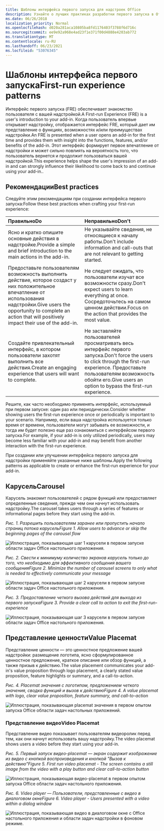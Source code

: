 ```yaml
---
title: Шаблоны интерфейса первого запуска для надстроек Office
description: Узнайте о лучших практиках разработки первого запуска в Office надстройки.
ms.date: 06/26/2018
localization_priority: Normal
ms.openlocfilehash: d020a281aca10805ba8fd1176403f3788f6d716c
ms.sourcegitcommit: ee9e92a968e4ad23f1e371f00d4888e4203ab772
ms.translationtype: MT
ms.contentlocale: ru-RU
ms.lasthandoff: 06/23/2021
ms.locfileid: "53076345"
---
```

# <a name="first-run-experience-patterns"></a><span data-ttu-id="66046-103">Шаблоны интерфейса первого запуска</span><span class="sxs-lookup"><span data-stu-id="66046-103">First-run experience patterns</span></span>

<span data-ttu-id="66046-104">Интерфейс первого запуска (FRE) обеспечивает знакомство пользователя с вашей надстройкой.</span><span class="sxs-lookup"><span data-stu-id="66046-104">A First-run Experience (FRE) is a user's introduction to your add-in.</span></span> <span data-ttu-id="66046-105">Когда пользователь впервые открывает надстройку, отображается интерфейс FRE, который дает им представление о функциях, возможностях и/или преимуществах надстройки.</span><span class="sxs-lookup"><span data-stu-id="66046-105">An FRE is presented when a user opens an add-in for the first time and provides them with insight into the functions, features, and/or benefits of the add-in.</span></span> <span data-ttu-id="66046-106">Этот интерфейс формирует первое впечатление от надстройки и может сильно повлиять на вероятность того, что пользователь вернется и продолжит пользоваться вашей надстройкой.</span><span class="sxs-lookup"><span data-stu-id="66046-106">This experience helps shape the user's impression of an add-in and can strongly influence their likelihood to come back to and continue using your add-in..</span></span>

## <a name="best-practices"></a><span data-ttu-id="66046-107">Рекомендации</span><span class="sxs-lookup"><span data-stu-id="66046-107">Best practices</span></span>

<span data-ttu-id="66046-108">Следуйте этим рекомендациям при создании интерфейса первого запуска:</span><span class="sxs-lookup"><span data-stu-id="66046-108">Follow these best practices when crafting your first-run experience:</span></span>

|<span data-ttu-id="66046-109">Правильно</span><span class="sxs-lookup"><span data-stu-id="66046-109">Do</span></span>|<span data-ttu-id="66046-110">Неправильно</span><span class="sxs-lookup"><span data-stu-id="66046-110">Don't</span></span>|
|:------|:------|
|<span data-ttu-id="66046-111">Ясно и кратко опишите основные действия в надстройке.</span><span class="sxs-lookup"><span data-stu-id="66046-111">Provide a simple and brief introduction to the main actions in the add-in.</span></span> | <span data-ttu-id="66046-112">Не указывайте сведения, не относящиеся к началу работы.</span><span class="sxs-lookup"><span data-stu-id="66046-112">Don't include information and call-outs that are not relevant to getting started.</span></span>
|<span data-ttu-id="66046-113">Предоставьте пользователям возможность выполнить действие, которое создаст у них положительное впечатление от использования надстройки.</span><span class="sxs-lookup"><span data-stu-id="66046-113">Give users the opportunity to complete an action that will positively impact their use of the add-in.</span></span> | <span data-ttu-id="66046-114">Не следует ожидать, что пользователи изучат все возможности сразу.</span><span class="sxs-lookup"><span data-stu-id="66046-114">Don't expect users to learn everything at once.</span></span> <span data-ttu-id="66046-115">Сосредоточьтесь на самом ценном действии.</span><span class="sxs-lookup"><span data-stu-id="66046-115">Focus on the action that provides the most value.</span></span>
|<span data-ttu-id="66046-116">Создайте привлекательный интерфейс, в котором пользователи захотят выполнить все действия.</span><span class="sxs-lookup"><span data-stu-id="66046-116">Create an engaging experience that users will want to complete.</span></span> | <span data-ttu-id="66046-117">Не заставляйте пользователей просматривать весь интерфейс первого запуска.</span><span class="sxs-lookup"><span data-stu-id="66046-117">Don't force the users to click through the first-run experience.</span></span> <span data-ttu-id="66046-118">Предоставьте пользователям возможность обойти его.</span><span class="sxs-lookup"><span data-stu-id="66046-118">Give users an option to bypass the first-run experience.</span></span> |

<span data-ttu-id="66046-119">Решите, как часто необходимо применять интерфейс, используемый при первом запуске: один раз или периодически.</span><span class="sxs-lookup"><span data-stu-id="66046-119">Consider whether showing users the first-run experience once or periodically is important to your scenario.</span></span> <span data-ttu-id="66046-120">Например, если ваша надстройка используется только время от времени, пользователи могут забывать ее возможности, и тогда им будет полезно еще раз ознакомиться с интерфейсом первого запуска.</span><span class="sxs-lookup"><span data-stu-id="66046-120">For example, if your add-in is only utilized periodically, users may become less familiar with your add-in and may benefit from another interaction with the first-run experience.</span></span>

<span data-ttu-id="66046-121">При создании или улучшении интерфейса первого запуска для надстройки применяйте указанные ниже шаблоны.</span><span class="sxs-lookup"><span data-stu-id="66046-121">Apply the following patterns as applicable to create or enhance the first-run experience for your add-in.</span></span>

## <a name="carousel"></a><span data-ttu-id="66046-122">Карусель</span><span class="sxs-lookup"><span data-stu-id="66046-122">Carousel</span></span>

<span data-ttu-id="66046-123">Карусель знакомит пользователей с рядом функций или предоставляет определенные сведения, прежде чем они начнут использовать надстройку.</span><span class="sxs-lookup"><span data-stu-id="66046-123">The carousel takes users through a series of features or informational pages before they start using the add-in.</span></span>

<span data-ttu-id="66046-124">*Рис. 1. Разрешить пользователям заранее или пропустить начало страниц потока карусель*</span><span class="sxs-lookup"><span data-stu-id="66046-124">*Figure 1. Allow users to advance or skip the beginning pages of the carousel flow*</span></span>

![Иллюстрация, показывающая шаг 1 карусели в первом запуске области задач Office настольного приложения.](../images/add-in-FRE-step-1.png)

<span data-ttu-id="66046-127">*Рис. 2. Свести к минимуму количество экранов карусель только до того, что необходимо для эффективного сообщения вашего сообщения*</span><span class="sxs-lookup"><span data-stu-id="66046-127">*Figure 2. Minimize the number of carousel screens to only what is needed to effectively communicate your message*</span></span>

![Иллюстрация, показывающая шаг 2 карусели в первом запуске области задач Office настольного приложения.](../images/add-in-FRE-step-2.png)

<span data-ttu-id="66046-130">*Рис. 3. Предоставление четкого вызова действий для выхода из первого запуска*</span><span class="sxs-lookup"><span data-stu-id="66046-130">*Figure 3. Provide a clear call to action to exit the first-run-experience*</span></span>

![Иллюстрация, показывающая шаг 3 карусели в первом запуске области задач Office настольного приложения.](../images/add-in-FRE-step-3.png)

## <a name="value-placemat"></a><span data-ttu-id="66046-133">Представление ценности</span><span class="sxs-lookup"><span data-stu-id="66046-133">Value Placemat</span></span>

<span data-ttu-id="66046-134">Представление ценности — это ценностное предложение вашей надстройки: размещение логотипа, ясно сформулированное ценностное предложение, краткое описание или обзор функций, а также призыв к действию.</span><span class="sxs-lookup"><span data-stu-id="66046-134">The value placement communicates your add-in's value proposition through logo placement, a clearly stated value proposition, feature highlights or summary, and a call-to-action.</span></span>

<span data-ttu-id="66046-135">*Рис. 4. Placemat значения с логотипом, предложением четкого значения, сводка функций и вызов к действию*</span><span class="sxs-lookup"><span data-stu-id="66046-135">*Figure 4. A value placemat with logo, clear value proposition, feature summary, and call-to-action*</span></span>

![Иллюстрация, показывающая placemat значения в первом опытом запуска Office области задач настольных приложений.](../images/add-in-FRE-value.png)

### <a name="video-placemat"></a><span data-ttu-id="66046-138">Представление видео</span><span class="sxs-lookup"><span data-stu-id="66046-138">Video Placemat</span></span>

<span data-ttu-id="66046-139">Представление видео показывает пользователям видеоролик перед тем, как они начнут использовать вашу надстройку.</span><span class="sxs-lookup"><span data-stu-id="66046-139">The video placemat shows users a video before they start using your add-in.</span></span>

<span data-ttu-id="66046-140">*Рис. 5. Первый запуск видео-placemat — экран содержит изображение из видео с кнопкой воспроизведения и кнопкой "Вызов к действию"*</span><span class="sxs-lookup"><span data-stu-id="66046-140">*Figure 5. First run video placemat - The screen contains a still image from the video with a play button and clear call-to-action button*</span></span>

![Иллюстрация, показывающая видео-placemat в первом опытом запуска Office области задач настольного приложения.](../images/add-in-FRE-video.png)

<span data-ttu-id="66046-142">*Рис. 6. Video player — Пользователи, представленные с видео в диалоговом окне*</span><span class="sxs-lookup"><span data-stu-id="66046-142">*Figure 6. Video player - Users presented with a video within a dialog window*</span></span>

![Иллюстрация, показывающая видео в диалоговом окне с Office настольного приложения и области задач надстройки в фоновом режиме.](../images/add-in-FRE-video-dialog.png)
